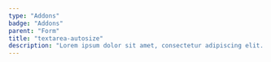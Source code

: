 ```yaml
---
type: "Addons"
badge: "Addons"
parent: "Form"
title: "textarea-autosize"
description: "Lorem ipsum dolor sit amet, consectetur adipiscing elit. Nunc tempus laoreet leo sit amet iaculis."
---
```


<demo>
  <demovanilla src="vanilla/addons/form/textarea-autosize">
  </demovanilla>
</demo>
